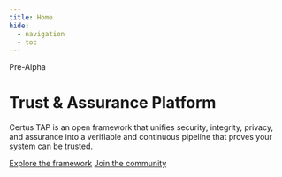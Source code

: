 ```yaml
---
title: Home
hide:
  - navigation
  - toc
---
```


<div class="home-hero">
  <div class="home-hero__content">
    <p class="home-hero__badge">Pre-Alpha</p>
    <h1>Trust &amp; Assurance Platform </h1>
    <p>Certus TAP is an open framework that unifies security, integrity, privacy, and assurance into a verifiable and continuous pipeline that proves your system can be trusted.</p>
    <div class="home-hero__actions">
      <a class="md-button md-button--primary" href="framework/">Explore the framework</a>
      <a class="md-button" href="community/">Join the community</a>
    </div>
  </div>
</div>


